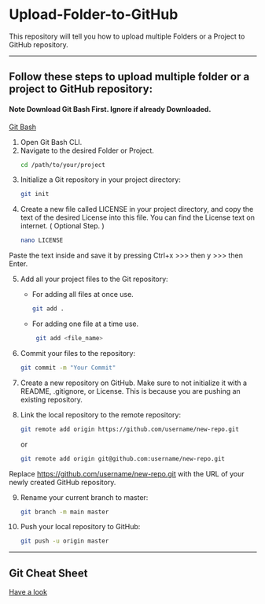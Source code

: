 # Upload-Folder-to-GitHub
This repository will tell you how to upload multiple Folders or a Project to GitHub repository.

---

## Follow these steps to upload multiple folder or a project  to  GitHub repository:

#### Note Download Git Bash First. Ignore if already Downloaded.

[Git Bash](https://git-scm.com/downloads)

1. Open Git Bash CLI.
2. Navigate to the desired Folder or Project.
    ```bash
    cd /path/to/your/project
    ```
3. Initialize a Git repository in your project directory:
    ```bash
    git init
    ```
4. Create a new file called LICENSE in your project directory, and copy the text of the desired License into this file. You can find the License text on internet. ( Optional Step. )
    ```bash
    nano LICENSE
    ```
Paste the text inside and save it by pressing Ctrl+x >>> then  y >>> then  Enter.

5. Add all your project files to the Git repository:
   - For adding all files at once use.
        ```bash
        git add .
        ```
    - For adding one file at a time use.
       ```bash
        git add <file_name>
        ```
7. Commit your files to the repository:
    ```bash
    git commit -m "Your Commit"
    ```

8. Create a new repository on GitHub. Make sure to not initialize it with a README, .gitignore, or License. This is because you are pushing an existing repository.

9. Link the local repository to the remote repository:
    ```bash
    git remote add origin https://github.com/username/new-repo.git
    ```
    or
    ```bash
    git remote add origin git@github.com:username/new-repo.git
    ```
   
Replace https://github.com/username/new-repo.git with the URL of your newly created GitHub repository.

9. Rename your current branch to master:
    ```bash
    git branch -m main master
    ```
10. Push your local repository to GitHub:
    ```bash
    git push -u origin master
    ```
    
---

## Git Cheat Sheet

[Have a look](https://github.com/MohitPimoli/Upload-Folders-to-GitHub/blob/main/Git%20and%20Git%20Hub.pdf)
